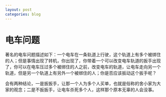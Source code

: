 ```yaml
---
layout: post
categories: blog
---
```


# 电车问题

著名的电车问题描述如下：一个电车在一条轨道上行驶，这个轨道上有多个被绑住的人；但是事情出现了转机，你出现了，你带着一个可以改变电车轨道的扳手出现了，你可以在电车压过多个被绑住的人之前，改变电车的轨道，让电车走向另一个轨道，但是另一个轨道上有另外一个被绑住的人；你是否应该扳动这个扳手呢？

会有两种结论，一是扳扳手，让那一个人为多个人买单，也就是俗称的舍小家为大家的观念；二是不扳扳手，让电车杀死多个人，这样那个原本无辜的人会没事。

